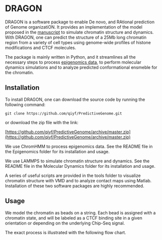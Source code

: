 # DRAGON  
DRAGON is a software package to enable De novo, and RAtional prediction of Genome organizatiON. It provides an implementation of the model proposed in the [manuscript](https://www.biorxiv.org/content/early/2018/03/15/282095) to simulate chromatin structure and dynamics. With DRAGON, one can predict the structure of a 25Mb long chromatin region from a variety of cell types using genome-wide profiles of histone modifications and CTCF molecules. 

The package is mainly written in Python, and it streamlines all the necessary steps to process [epigenomics data](./chromatinStates), to perform molecular dynamics simulations and to analyze predicted conformational ensmeble for the chromatin. 


## Installation
To install DRAGON, one can download the source code by running the following command:
```
git clone https://github.com/qiyf/PredictiveGenome.git
```
or download the zip file with the link:  

[https://github.com/qiyf/PredictiveGenome/archive/master.zip](https://github.com/qiyf/PredictiveGenome/archive/master.zip)  

We use ChromHMM to process epigenomics data. See the README file in the Epigenomics folder for its installation and usage. 

We use LAMMPS to simulate chromatin structure and dynamics. See the README file in the Molecular Dynamics folder for its installation and usage. 

A series of useful scripts are provided in the tools folder to visualize chromatin structure with VMD and to analyze contact maps using Matlab. Installation of these two software packages are highly recommended. 

## Usage

We model the chromatin as beads on a string. Each bead is assigned with a chromatin state, and will be labeled as a CTCF binding site in a given orientation or depending on the underlying Chip-Seq signal. 

The exact process is illustrated with the following flow chart. 
